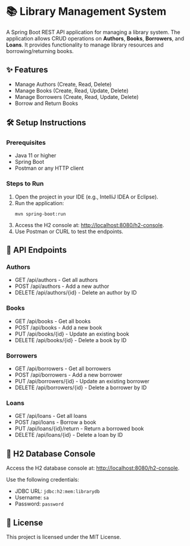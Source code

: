 <!DOCTYPE html>
<html lang="en">
<head>
  <meta charset="UTF-8">
  <meta name="viewport" content="width=device-width, initial-scale=1.0">
  <title>Library Management System</title>
</head>
<body>
  <h1>📚 Library Management System</h1>
  <p>
    A Spring Boot REST API application for managing a library system. The application allows CRUD operations on 
    <strong>Authors</strong>, <strong>Books</strong>, <strong>Borrowers</strong>, and <strong>Loans</strong>.
    It provides functionality to manage library resources and borrowing/returning books.
  </p>

  <h2>✨ Features</h2>
  <ul>
    <li>Manage Authors (Create, Read, Delete)</li>
    <li>Manage Books (Create, Read, Update, Delete)</li>
    <li>Manage Borrowers (Create, Read, Update, Delete)</li>
    <li>Borrow and Return Books</li>
  </ul>

  <h2>🛠️ Setup Instructions</h2>

  <h3>Prerequisites</h3>
  <ul>
    <li>Java 11 or higher</li>
    <li>Spring Boot</li>
    <li>Postman or any HTTP client</li>
  </ul>

  <h3>Steps to Run</h3>
  <ol>
    <li>Open the project in your IDE (e.g., IntelliJ IDEA or Eclipse).</li>
    <li>Run the application:
      <pre><code>mvn spring-boot:run</code></pre>
    </li>
    <li>Access the H2 console at:
      <a href="http://localhost:8080/h2-console" target="_blank">http://localhost:8080/h2-console</a>.
    </li>
    <li>Use Postman or CURL to test the endpoints.</li>
  </ol>

  <h2>🔗 API Endpoints</h2>

  <h3>Authors</h3>
  <ul>
    <li>GET /api/authors - Get all authors</li>
    <li>POST /api/authors - Add a new author</li>
    <li>DELETE /api/authors/{id} - Delete an author by ID</li>
  </ul>

  <h3>Books</h3>
  <ul>
    <li>GET /api/books - Get all books</li>
    <li>POST /api/books - Add a new book</li>
    <li>PUT /api/books/{id} - Update an existing book</li>
    <li>DELETE /api/books/{id} - Delete a book by ID</li>
  </ul>

  <h3>Borrowers</h3>
  <ul>
    <li>GET /api/borrowers - Get all borrowers</li>
    <li>POST /api/borrowers - Add a new borrower</li>
    <li>PUT /api/borrowers/{id} - Update an existing borrower</li>
    <li>DELETE /api/borrowers/{id} - Delete a borrower by ID</li>
  </ul>

  <h3>Loans</h3>
  <ul>
    <li>GET /api/loans - Get all loans</li>
    <li>POST /api/loans - Borrow a book</li>
    <li>PUT /api/loans/{id}/return - Return a borrowed book</li>
    <li>DELETE /api/loans/{id} - Delete a loan by ID</li>
  </ul>

  <h2>💾 H2 Database Console</h2>
  <p>
    Access the H2 database console at:
    <a href="http://localhost:8080/h2-console" target="_blank">http://localhost:8080/h2-console</a>.
  </p>
  <p>
    Use the following credentials:
    <ul>
      <li>JDBC URL: <code>jdbc:h2:mem:librarydb</code></li>
      <li>Username: <code>sa</code></li>
      <li>Password: <code>password</code></li>
    </ul>
  </p>

  <h2>📄 License</h2>
  <p>This project is licensed under the MIT License.</p>

</body>
</html>
